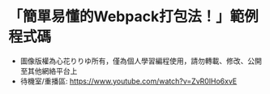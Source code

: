 # 「簡單易懂的Webpack打包法！」範例程式碼
* 圖像版權為心花りりゆ所有，僅為個人學習編程使用，請勿轉載、修改、公開至其他網絡平台上
* 待機室/重播區: https://www.youtube.com/watch?v=ZvR0lHo6xvE